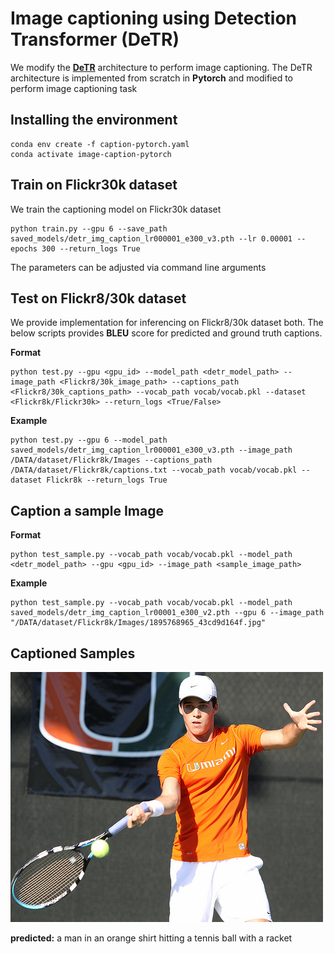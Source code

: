# Image captioning using Detection Transformer (DeTR)

We modify the **[DeTR](https://github.com/facebookresearch/detr)** architecture to perform image captioning. The DeTR architecture is implemented from scratch in **Pytorch** and modified to perform image captioning task

## Installing the environment

```
conda env create -f caption-pytorch.yaml
conda activate image-caption-pytorch
```

## Train on Flickr30k dataset

We train the captioning model on Flickr30k dataset

```
python train.py --gpu 6 --save_path saved_models/detr_img_caption_lr000001_e300_v3.pth --lr 0.00001 --epochs 300 --return_logs True
```

The parameters can be adjusted via command line arguments

## Test on Flickr8/30k dataset

We provide implementation for inferencing on Flickr8/30k dataset both. The below scripts provides **BLEU** score for predicted and ground truth captions. 

**Format**

```
python test.py --gpu <gpu_id> --model_path <detr_model_path> --image_path <Flickr8/30k_image_path> --captions_path <Flickr8/30k_captions_path> --vocab_path vocab/vocab.pkl --dataset <Flickr8k/Flickr30k> --return_logs <True/False>
```

**Example**

```
python test.py --gpu 6 --model_path saved_models/detr_img_caption_lr000001_e300_v3.pth --image_path /DATA/dataset/Flickr8k/Images --captions_path /DATA/dataset/Flickr8k/captions.txt --vocab_path vocab/vocab.pkl --dataset Flickr8k --return_logs True
```

## Caption a sample Image

**Format**

```
python test_sample.py --vocab_path vocab/vocab.pkl --model_path <detr_model_path> --gpu <gpu_id> --image_path <sample_image_path> 
```

**Example** 

```
python test_sample.py --vocab_path vocab/vocab.pkl --model_path saved_models/detr_img_caption_lr00001_e300_v2.pth --gpu 6 --image_path "/DATA/dataset/Flickr8k/Images/1895768965_43cd9d164f.jpg"
```

## Captioned Samples

![img](sample_img.png)

**predicted:** <SOS> a man in an orange shirt hitting a tennis ball with a racket <EOS>